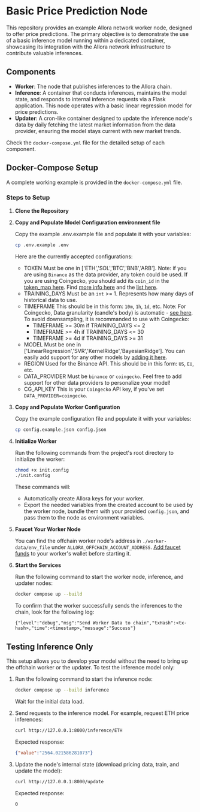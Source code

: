 # Basic Price Prediction Node

This repository provides an example Allora network worker node, designed to offer price predictions. The primary objective is to demonstrate the use of a basic inference model running within a dedicated container, showcasing its integration with the Allora network infrastructure to contribute valuable inferences.

## Components

- **Worker**: The node that publishes inferences to the Allora chain.
- **Inference**: A container that conducts inferences, maintains the model state, and responds to internal inference requests via a Flask application. This node operates with a basic linear regression model for price predictions.
- **Updater**: A cron-like container designed to update the inference node's data by daily fetching the latest market information from the data provider, ensuring the model stays current with new market trends.

Check the `docker-compose.yml` file for the detailed setup of each component.

## Docker-Compose Setup

A complete working example is provided in the `docker-compose.yml` file.

### Steps to Setup

1. **Clone the Repository**
2. **Copy and Populate Model Configuration environment file**
    
    Copy the example .env.example file and populate it with your variables:
    ```sh
    cp .env.example .env
    ```

    Here are the currently accepted configurations:
    - TOKEN
    Must be one in ['ETH','SOL','BTC','BNB','ARB']. 
    Note: if you are using `Binance` as the data provider, any token could be used.
    If you are using Coingecko, you should add its `coin_id` in the [token_map here](https://github.com/allora-network/basic-coin-prediction-node/blob/main/updater.py#L107). Find [more info here](https://docs.coingecko.com/reference/simple-price) and the [list here](https://docs.google.com/spreadsheets/d/1wTTuxXt8n9q7C4NDXqQpI3wpKu1_5bGVmP9Xz0XGSyU/edit?usp=sharing).
    - TRAINING_DAYS
    Must be an `int` >= 1. 
    Represents how many days of historical data to use. 
    - TIMEFRAME
    This should be in this form: `10m`, `1h`, `1d`, etc.
    Note: For Coingecko, Data granularity (candle's body) is automatic - [see here](https://docs.coingecko.com/reference/coins-id-ohlc). To avoid downsampling, it is recommanded to use with Coingecko:
        - TIMEFRAME >= 30m if TRAINING_DAYS <= 2
        - TIMEFRAME >= 4h if TRAINING_DAYS <= 30
        - TIMEFRAME >= 4d if TRAINING_DAYS >= 31
    - MODEL
    Must be one in ['LinearRegression','SVR','KernelRidge','BayesianRidge']. 
    You can easily add support for any other models by [adding it here](https://github.com/allora-network/basic-coin-prediction-node/blob/main/model.py#L133).
    - REGION
    Used for the Binance API. This should be in this form: `US`, `EU`, etc.
    - DATA_PROVIDER
    Must be `binance` or `coingecko`. Feel free to add support for other data providers to personalize your model!
    - CG_API_KEY
    This is your `Coingecko` API key, if you've set `DATA_PROVIDER=coingecko`.

3. **Copy and Populate Worker Configuration**

    Copy the example configuration file and populate it with your variables:
    ```sh
    cp config.example.json config.json
    ```

4. **Initialize Worker**
    
    Run the following commands from the project's root directory to initialize the worker:
    ```sh
    chmod +x init.config
    ./init.config
    ```
    These commands will:
    - Automatically create Allora keys for your worker.
    - Export the needed variables from the created account to be used by the worker node, bundle them with your provided `config.json`, and pass them to the node as environment variables.

5. **Faucet Your Worker Node**
    
    You can find the offchain worker node's address in `./worker-data/env_file` under `ALLORA_OFFCHAIN_ACCOUNT_ADDRESS`. [Add faucet funds](https://docs.allora.network/devs/get-started/setup-wallet#add-faucet-funds) to your worker's wallet before starting it.

6. **Start the Services**
    
    Run the following command to start the worker node, inference, and updater nodes:
    ```sh
    docker compose up --build
    ```
    To confirm that the worker successfully sends the inferences to the chain, look for the following log:
    ```
    {"level":"debug","msg":"Send Worker Data to chain","txHash":<tx-hash>,"time":<timestamp>,"message":"Success"}
    ```

## Testing Inference Only

This setup allows you to develop your model without the need to bring up the offchain worker or the updater. To test the inference model only:

1. Run the following command to start the inference node:
    ```sh
    docker compose up --build inference
    ```
    Wait for the initial data load.

2. Send requests to the inference model. For example, request ETH price inferences:
    
    ```sh
    curl http://127.0.0.1:8000/inference/ETH
    ```
    Expected response:
    ```json
    {"value":"2564.021586281073"}
    ```

3. Update the node's internal state (download pricing data, train, and update the model):
    
    ```sh
    curl http://127.0.0.1:8000/update
    ```
    Expected response:
    ```sh
    0
    ```
